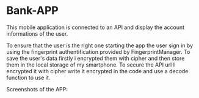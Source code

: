 # Bank-APP

This mobile application is connected to an API and display the account informations of the user.

To ensure that the user is the right one starting the app the user sign in by using the fingerprint authentification provided by FingerprintManager.
To save the user's data firstly i encrypted them with cipher and then store them in the local storage of my smartphone.
To secure the API url I encrypted it with cipher write it encrypted in the code and use a decode function to use it.

Screenshots of the APP:


